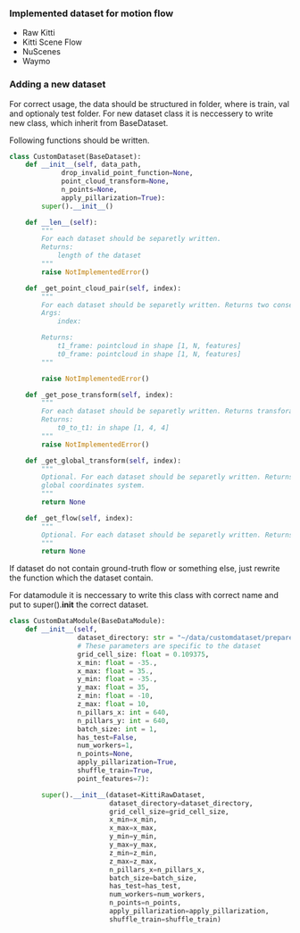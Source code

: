 ### Implemented dataset for motion flow 

- Raw Kitti
- Kitti Scene Flow
- NuScenes
- Waymo

### Adding a new dataset



For correct usage, the data should be structured in folder, where is train, val and optionaly test folder. 
For new dataset class it is neccessery to write new class, which inherit from BaseDataset. 

Following functions should be written. 


```python
class CustomDataset(BaseDataset):
    def __init__(self, data_path,
             drop_invalid_point_function=None,
             point_cloud_transform=None,
             n_points=None,
             apply_pillarization=True):
        super().__init__()

    def __len__(self):
        """
        For each dataset should be separetly written. 
        Returns:
            length of the dataset
        """
        raise NotImplementedError()

    def _get_point_cloud_pair(self, index):
        """
        For each dataset should be separetly written. Returns two consecutive point clouds.
        Args:
            index:

        Returns:
            t1_frame: pointcloud in shape [1, N, features]
            t0_frame: pointcloud in shape [1, N, features]
        """

        raise NotImplementedError()

    def _get_pose_transform(self, index):
        """
        For each dataset should be separetly written. Returns transforamtion from t0 to t1
        Returns:
            t0_to_t1: in shape [1, 4, 4]
        """
        raise NotImplementedError()

    def _get_global_transform(self, index):
        """
        Optional. For each dataset should be separetly written. Returns transforamtion from t0 to 
        global coordinates system.
        """
        return None

    def _get_flow(self, index):
        """
        Optional. For each dataset should be separetly written. Returns gt flow in shape [1, N, channels].
        """
        return None
```
If dataset do not contain ground-truth flow or something else, just rewrite the function which the dataset contain. 


For datamodule it is neccessary to write this class with correct name and put to super().__init__ the correct dataset.

```python
class CustomDataModule(BaseDataModule):
    def __init__(self,
                 dataset_directory: str = "~/data/customdataset/prepared/",
                 # These parameters are specific to the dataset
                 grid_cell_size: float = 0.109375,
                 x_min: float = -35.,
                 x_max: float = 35.,
                 y_min: float = -35.,
                 y_max: float = 35,
                 z_min: float = -10,
                 z_max: float = 10,
                 n_pillars_x: int = 640,
                 n_pillars_y: int = 640,
                 batch_size: int = 1,
                 has_test=False,
                 num_workers=1,
                 n_points=None,
                 apply_pillarization=True,
                 shuffle_train=True,
                 point_features=7):

        super().__init__(dataset=KittiRawDataset,
                         dataset_directory=dataset_directory,
                         grid_cell_size=grid_cell_size,
                         x_min=x_min,
                         x_max=x_max,
                         y_min=y_min,
                         y_max=y_max,
                         z_min=z_min,
                         z_max=z_max,
                         n_pillars_x=n_pillars_x,
                         batch_size=batch_size,
                         has_test=has_test,
                         num_workers=num_workers,
                         n_points=n_points,
                         apply_pillarization=apply_pillarization,
                         shuffle_train=shuffle_train)
```
